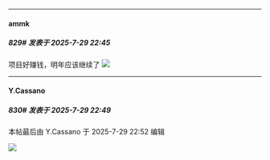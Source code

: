 ﻿
*****

####  ammk  
##### 829#       发表于 2025-7-29 22:45

项目好赚钱，明年应该继续了
<img src="https://p.sda1.dev/26/069cf3a4e2ec80387da6d74c024abbfe/image.jpg" referrerpolicy="no-referrer">


*****

####  Y.Cassano  
##### 830#       发表于 2025-7-29 22:49

 本帖最后由 Y.Cassano 于 2025-7-29 22:52 编辑 

<img src="https://static.stage1st.com/image/smiley/face2017/067.png" referrerpolicy="no-referrer">

